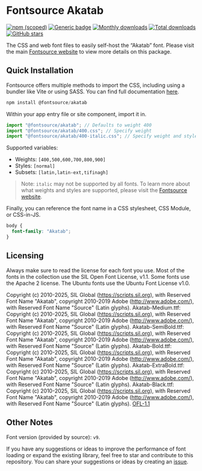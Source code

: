 # Fontsource Akatab

[![npm (scoped)](https://img.shields.io/npm/v/@fontsource/akatab?color=brightgreen)](https://www.npmjs.com/package/@fontsource/akatab) [![Generic badge](https://img.shields.io/badge/fontsource-passing-brightgreen)](https://github.com/fontsource/fontsource) [![Monthly downloads](https://badgen.net/npm/dm/@fontsource/akatab)](https://github.com/fontsource/fontsource) [![Total downloads](https://badgen.net/npm/dt/@fontsource/akatab)](https://github.com/fontsource/fontsource) [![GitHub stars](https://img.shields.io/github/stars/fontsource/fontsource.svg?style=social&label=Star)](https://github.com/fontsource/fontsource/stargazers)

The CSS and web font files to easily self-host the “Akatab” font. Please visit the main [Fontsource website](https://fontsource.org/fonts/akatab) to view more details on this package.

## Quick Installation

Fontsource offers multiple methods to import the CSS, including using a bundler like Vite or using SASS. You can find full documentation [here](https://fontsource.org/docs/getting-started/introduction).

```javascript
npm install @fontsource/akatab
```

Within your app entry file or site component, import it in.

```javascript
import "@fontsource/akatab"; // Defaults to weight 400
import "@fontsource/akatab/400.css"; // Specify weight
import "@fontsource/akatab/400-italic.css"; // Specify weight and style
```

Supported variables:
- Weights: `[400,500,600,700,800,900]`
- Styles: `[normal]`
- Subsets: `[latin,latin-ext,tifinagh]`

> Note: `italic` may not be supported by all fonts. To learn more about what weights and styles are supported, please visit the [Fontsource website](https://fontsource.org/fonts/akatab).

Finally, you can reference the font name in a CSS stylesheet, CSS Module, or CSS-in-JS.

```css
body {
  font-family: "Akatab";
}
```

## Licensing
Always make sure to read the license for each font you use. Most of the fonts in the collection use the SIL Open Font License, v1.1. Some fonts use the Apache 2 license. The Ubuntu fonts use the Ubuntu Font License v1.0.

Copyright (c) 2010-2025, SIL Global (https://scripts.sil.org), with Reserved Font Name "Akatab", copyright 2010-2019 Adobe (http://www.adobe.com/), with Reserved Font Name "Source" (Latin glyphs). Akatab-Medium.ttf: Copyright (c) 2010-2025, SIL Global (https://scripts.sil.org), with Reserved Font Name "Akatab", copyright 2010-2019 Adobe (http://www.adobe.com/), with Reserved Font Name "Source" (Latin glyphs). Akatab-SemiBold.ttf: Copyright (c) 2010-2025, SIL Global (https://scripts.sil.org), with Reserved Font Name "Akatab", copyright 2010-2019 Adobe (http://www.adobe.com/), with Reserved Font Name "Source" (Latin glyphs). Akatab-Bold.ttf: Copyright (c) 2010-2025, SIL Global (https://scripts.sil.org), with Reserved Font Name "Akatab", copyright 2010-2019 Adobe (http://www.adobe.com/), with Reserved Font Name "Source" (Latin glyphs). Akatab-ExtraBold.ttf: Copyright (c) 2010-2025, SIL Global (https://scripts.sil.org), with Reserved Font Name "Akatab", copyright 2010-2019 Adobe (http://www.adobe.com/), with Reserved Font Name "Source" (Latin glyphs). Akatab-Black.ttf: Copyright (c) 2010-2025, SIL Global (https://scripts.sil.org), with Reserved Font Name "Akatab", copyright 2010-2019 Adobe (http://www.adobe.com/), with Reserved Font Name "Source" (Latin glyphs).
[OFL-1.1](https://openfontlicense.org)

## Other Notes
Font version (provided by source): `v9`.

If you have any suggestions or ideas to improve the performance of font loading or expand the existing library, feel free to star and contribute to this repository. You can share your suggestions or ideas by creating an [issue](https://github.com/fontsource/fontsource/issues).
